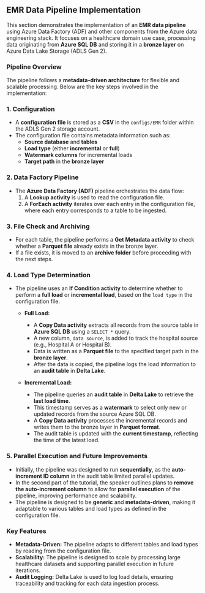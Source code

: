 ## EMR Data Pipeline Implementation

This section demonstrates the implementation of an **EMR data pipeline** using Azure Data Factory (ADF) and other components from the Azure data engineering stack. It focuses on a healthcare domain use case, processing data originating from **Azure SQL DB** and storing it in a **bronze layer** on Azure Data Lake Storage (ADLS Gen 2).

### **Pipeline Overview**

The pipeline follows a **metadata-driven architecture** for flexible and scalable processing. Below are the key steps involved in the implementation:

### **1. Configuration**
- A **configuration file** is stored as a **CSV** in the `configs/EMR` folder within the ADLS Gen 2 storage account.
- The configuration file contains metadata information such as:
  - **Source database** and **tables**
  - **Load type** (either **incremental** or **full**)
  - **Watermark columns** for incremental loads
  - **Target path** in the **bronze layer**

### **2. Data Factory Pipeline**
- The **Azure Data Factory (ADF)** pipeline orchestrates the data flow:
  1. A **Lookup activity** is used to read the configuration file.
  2. A **ForEach activity** iterates over each entry in the configuration file, where each entry corresponds to a table to be ingested.

### **3. File Check and Archiving**
- For each table, the pipeline performs a **Get Metadata activity** to check whether a **Parquet file** already exists in the bronze layer.
- If a file exists, it is moved to an **archive folder** before proceeding with the next steps.

### **4. Load Type Determination**
- The pipeline uses an **If Condition activity** to determine whether to perform a **full load** or **incremental load**, based on the `load type` in the configuration file.

  - **Full Load:**
    - A **Copy Data activity** extracts all records from the source table in **Azure SQL DB** using a `SELECT *` query.
    - A new column, `data source`, is added to track the hospital source (e.g., Hospital A or Hospital B).
    - Data is written as a **Parquet file** to the specified target path in the **bronze layer**.
    - After the data is copied, the pipeline logs the load information to an **audit table** in **Delta Lake**.

  - **Incremental Load:**
    - The pipeline queries an **audit table** in **Delta Lake** to retrieve the **last load time**.
    - This timestamp serves as a **watermark** to select only new or updated records from the source Azure SQL DB.
    - A **Copy Data activity** processes the incremental records and writes them to the bronze layer in **Parquet format**.
    - The audit table is updated with the **current timestamp**, reflecting the time of the latest load.

### **5. Parallel Execution and Future Improvements**
- Initially, the pipeline was designed to run **sequentially**, as the **auto-increment ID column** in the audit table limited parallel updates.
- In the second part of the tutorial, the speaker outlines plans to **remove the auto-increment column** to allow for **parallel execution** of the pipeline, improving performance and scalability.
- The pipeline is designed to be **generic** and **metadata-driven**, making it adaptable to various tables and load types as defined in the configuration file.

### **Key Features**
- **Metadata-Driven:** The pipeline adapts to different tables and load types by reading from the configuration file.
- **Scalability:** The pipeline is designed to scale by processing large healthcare datasets and supporting parallel execution in future iterations.
- **Audit Logging:** Delta Lake is used to log load details, ensuring traceability and tracking for each data ingestion process.

